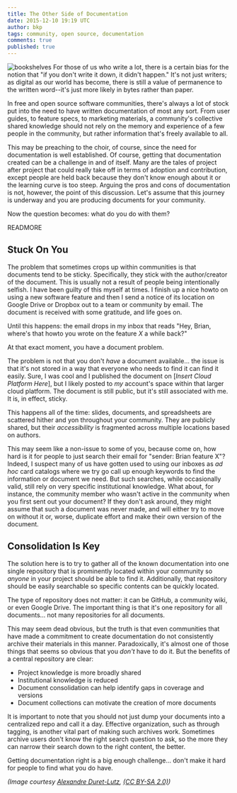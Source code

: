 ```yaml
---
title: The Other Side of Documentation
date: 2015-12-10 19:19 UTC
author: bkp
tags: community, open source, documentation
comments: true
published: true
---
```

![bookshelves](blog/bookshelves.jpg) For those of us who write a lot, there is a certain bias for the notion that "if you don't write it down, it didn't happen." It's not just writers; as digital as our world has become, there is still a value of permanence to the written word--it's just more likely in bytes rather than paper.

In free and open source software communities, there's always a lot of stock put into the need to have written documentation of most any sort. From user guides, to feature specs, to marketing materials, a community's collective shared knowledge should not rely on the memory and experience of a few people in the community, but rather information that's freely available to all.

This may be preaching to the choir, of course, since the need for documentation is well established. Of course, getting that documentation created can be a challenge in and of itself. Many are the tales of project after project that could really take off in terms of adoption and contribution, except people are held back because they don't know enough about it or the learning curve is too steep. Arguing the pros and cons of documentation is not, however, the point of this discussion. Let's assume that this journey is underway and you are producing documents for your community.

Now the question becomes: what do you do with them?

READMORE

## Stuck On You

The problem that sometimes crops up within communities is that documents tend to be sticky. Specifically, they stick with the author/creator of the document. This is usually not a result of people being intentionally selfish. I have been guilty of this myself at times. I finish up a nice howto on using a new software feature and then I send a notice of its location on Google Drive or Dropbox out to a team or community by email. The document is received with some gratitude, and life goes on.

Until this happens: the email drops in my inbox that reads "Hey, Brian, where's that howto you wrote on the feature *X* a while back?"

At that exact moment, you have a document problem.

The problem is not that you don't *have* a document available... the issue is that it's not stored in a way that everyone who needs to find it can find it easily. Sure, I was cool and I published the document on [*Insert Cloud Platform Here*], but I likely posted to *my* account's space within that larger cloud platform. The document is still public, but it's still associated with me. It is, in effect, sticky.

This happens all of the time: slides, documents, and spreadsheets are scattered hither and yon throughout your community. They are publicly shared, but their *accessibility* is fragmented across multiple locations based on authors.

This may seem like a non-issue to some of you, because come on, how hard is it for people to just search their email for "sender: Brian feature X"? Indeed, I suspect many of us have gotten used to using our inboxes as *ad hoc* card catalogs where we try go call up enough keywords to find the information or document we need. But such searches, while occasionally valid, still rely on very specific institutional knowledge. What about, for instance, the community member who wasn't active in the community when you first sent out your document? If they don't ask around, they might assume that such a document was never made, and will either try to move on without it or, worse, duplicate effort and make their own version of the document.

## Consolidation Is Key

The solution here is to try to gather all of the known documentation into one single repository that is prominently located within your community so *anyone* in your project should be able to find it. Additionally, that repository should be easily searchable so specific contents can be quickly located.

The type of repository does not matter: it can be GitHub, a community wiki, or even Google Drive. The important thing is that it's one repository for all documents... not many repositories for all documents.

This may seem dead obvious, but the truth is that even communities that have made a commitment to create documentation do not consistently archive their materials in this manner. Paradoxically, it's almost one of those things that seems so obvious that you *don't* have to do it. But the benefits of a central repository are clear:

* Project knowledge is more broadly shared
* Institutional knowledge is reduced
* Document consolidation can help identify gaps in coverage and versions
* Document collections can motivate the creation of more documents

It is important to note that you should not just dump your documents into a centralized repo and call it a day. Effective organization, such as through tagging, is another vital part of making such archives work. Sometimes archive users don't know the right search question to ask, so the more they can narrow their search down to the right content, the better.

 Getting documentation right is a big enough challenge... don't make it hard for people to find what you do have.

 *(Image courtesy [Alexandre Duret-Lutz](https://www.flickr.com/photos/gadl/110845690), [(CC BY-SA 2.0)](https://creativecommons.org/licenses/by-sa/2.0/))*
